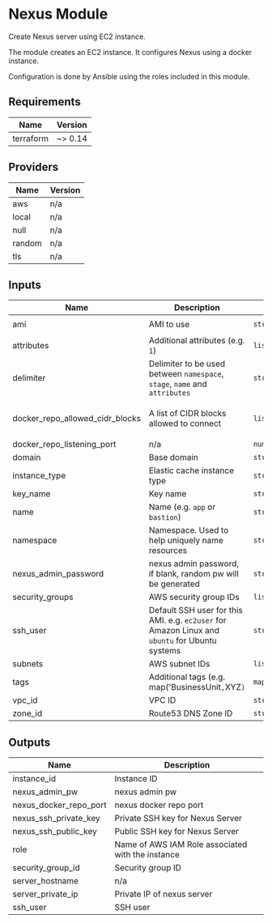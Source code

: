# Nexus Module

Create Nexus server using EC2 instance.

The module creates an EC2 instance. It configures Nexus using a docker instance.

Configuration is done by Ansible using the roles included in this module.

## Requirements

| Name | Version |
|------|---------|
| terraform | ~> 0.14 |

## Providers

| Name | Version |
|------|---------|
| aws | n/a |
| local | n/a |
| null | n/a |
| random | n/a |
| tls | n/a |

## Inputs

| Name | Description | Type | Default | Required |
|------|-------------|------|---------|:--------:|
| ami | AMI to use | `string` | `"ami-0e219142c0bee4a6e"` | no |
| attributes | Additional attributes (e.g. `1`) | `list(string)` | `[]` | no |
| delimiter | Delimiter to be used between `namespace`, `stage`, `name` and `attributes` | `string` | `"-"` | no |
| docker\_repo\_allowed\_cidr\_blocks | A list of CIDR blocks allowed to connect | `list(string)` | <pre>[<br>  "10.25.0.0/16"<br>]</pre> | no |
| docker\_repo\_listening\_port | n/a | `number` | `8082` | no |
| domain | Base domain | `string` | n/a | yes |
| instance\_type | Elastic cache instance type | `string` | `"t3.medium"` | no |
| key\_name | Key name | `string` | `""` | no |
| name | Name  (e.g. `app` or `bastion`) | `string` | `"nexus"` | no |
| namespace | Namespace. Used to help uniquely name resources | `string` | n/a | yes |
| nexus\_admin\_password | nexus admin password, if blank, random pw will be generated | `string` | `""` | no |
| security\_groups | AWS security group IDs | `list(string)` | n/a | yes |
| ssh\_user | Default SSH user for this AMI. e.g. `ec2user` for Amazon Linux and `ubuntu` for Ubuntu systems | `string` | `"ubuntu"` | no |
| subnets | AWS subnet IDs | `list(string)` | n/a | yes |
| tags | Additional tags (e.g. map('BusinessUnit`,`XYZ`)` | `map(string)` | `{}` | no |
| vpc\_id | VPC ID | `string` | n/a | yes |
| zone\_id | Route53 DNS Zone ID | `string` | `""` | no |

## Outputs

| Name | Description |
|------|-------------|
| instance\_id | Instance ID |
| nexus\_admin\_pw | nexus admin pw |
| nexus\_docker\_repo\_port | nexus docker repo port |
| nexus\_ssh\_private\_key | Private SSH key for Nexus Server |
| nexus\_ssh\_public\_key | Public SSH key for Nexus Server |
| role | Name of AWS IAM Role associated with the instance |
| security\_group\_id | Security group ID |
| server\_hostname | n/a |
| server\_private\_ip | Private IP of nexus server |
| ssh\_user | SSH user |

